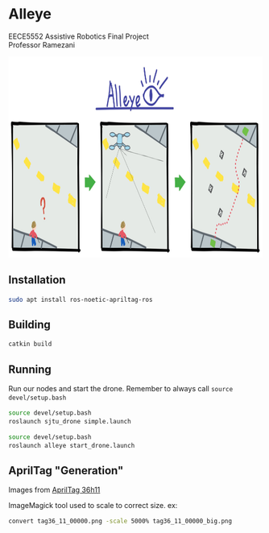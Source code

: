 # Alleye
EECE5552 Assistive Robotics Final Project  
Professor Ramezani

<img src="docs/alleye.jpg" height="400">


## Installation

``` bash
sudo apt install ros-noetic-apriltag-ros
```

## Building

``` bash
catkin build
```

## Running

Run our nodes and start the drone. Remember to always call `source devel/setup.bash`

``` bash
source devel/setup.bash
roslaunch sjtu_drone simple.launch
```

``` bash
source devel/setup.bash
roslaunch alleye start_drone.launch
```

## AprilTag "Generation"

Images from [AprilTag 36h11](https://github.com/AprilRobotics/apriltag-imgs/tree/master/tag36h11)

ImageMagick tool used to scale to correct size. ex:

```bash
convert tag36_11_00000.png -scale 5000% tag36_11_00000_big.png
```
